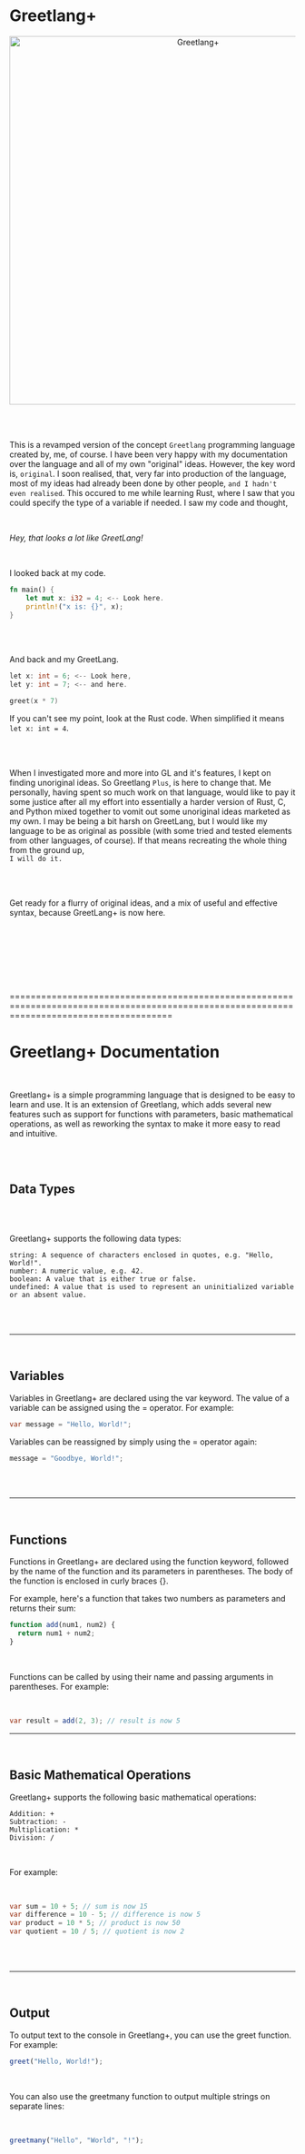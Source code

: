 # Greetlang+

<p align="center"><img width="649" alt="Greetlang+" src="https://user-images.githubusercontent.com/104099162/233203284-dc165de9-bd13-48b2-a663-fac39b626ebe.png"> </p>

<br />
<br />

This is a revamped version of the concept `Greetlang` programming language created by, me, of course. I have been very happy with my documentation over the language and all of my own "original" ideas. However, the key word is, `original`. I soon realised, that, very far into production of the language, most of my ideas had already been done by other people, `and I hadn't even realised`. This occured to me while learning Rust, where I saw that you could specify the type of a variable if needed. I saw my code and thought, <br />

<br />

*Hey, that looks a lot like GreetLang!*


<br />

I looked back at my code. <br />

```rs
fn main() {
    let mut x: i32 = 4; <-- Look here.
    println!("x is: {}", x); 
}
```

<br />
<br />

And back and my GreetLang. <br />

```c
let x: int = 6; <-- Look here,
let y: int = 7; <-- and here.

greet(x * 7)
```

If you can't see my point, look at the Rust code. When simplified it means `let x: int = 4`.

<br />
<br />

When I investigated more and more into GL and it's features, I kept on finding unoriginal ideas. So Greetlang `Plus`, is here to change that. Me personally, having spent so much work on that language, would like to pay it some justice after all my effort into essentially a harder version of Rust, C, and Python mixed together to vomit out some unoriginal ideas marketed as my own. I may be being a bit harsh on GreetLang, but I would like my language to be as original as possible (with some tried and tested elements from other languages, of course). If that means recreating the whole thing from the ground up, <br />
`I will do it.`

<br />
<br />

Get ready for a flurry of original ideas, and a mix of useful and effective syntax, because GreetLang+ is now here.



<br />
<br />
<br />
<br />
<br />
<br />

===========================================================================================================================================

# Greetlang+ Documentation

<br />

Greetlang+ is a simple programming language that is designed to be easy to learn and use. It is an extension of Greetlang, which adds several new features such as support for functions with parameters, basic mathematical operations, as well as reworking the syntax to make it more easy to read and intuitive.


<br />
<br />

## Data Types

<br />
<br />

Greetlang+ supports the following data types:

    string: A sequence of characters enclosed in quotes, e.g. "Hello, World!".
    number: A numeric value, e.g. 42.
    boolean: A value that is either true or false.
    undefined: A value that is used to represent an uninitialized variable or an absent value.

<br />
<br />

****

<br />

## Variables

Variables in Greetlang+ are declared using the var keyword. The value of a variable can be assigned using the = operator. For example:

```csharp
var message = "Hello, World!";
```

Variables can be reassigned by simply using the = operator again:

```c
message = "Goodbye, World!";
```

<br />
<br />

****

<br />

## Functions

Functions in Greetlang+ are declared using the function keyword, followed by the name of the function and its parameters in parentheses. The body of the function is enclosed in curly braces {}.

For example, here's a function that takes two numbers as parameters and returns their sum:

```js
function add(num1, num2) {
  return num1 + num2;
}
```

<br />

Functions can be called by using their name and passing arguments in parentheses. For example:

<br />

```csharp
var result = add(2, 3); // result is now 5
```

****

<br />

## Basic Mathematical Operations

Greetlang+ supports the following basic mathematical operations:

    Addition: +
    Subtraction: -
    Multiplication: *
    Division: /

<br />

For example:

<br />

```csharp
var sum = 10 + 5; // sum is now 15
var difference = 10 - 5; // difference is now 5
var product = 10 * 5; // product is now 50
var quotient = 10 / 5; // quotient is now 2
```

<br />
<br />

****

<br />

## Output

To output text to the console in Greetlang+, you can use the greet function. For example:

```js
greet("Hello, World!");
```

<br />

You can also use the greetmany function to output multiple strings on separate lines:

<br />

```js
greetmany("Hello", "World", "!");
```
















